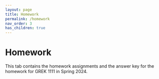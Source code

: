 ```yaml
---
layout: page
title: Homework
permalink: /homework
nav_order: 3
has_children: true
---
```


# Homework

This tab contains the homework assignments and the answer key for the homework for GREK 1111 in Spring 2024.
